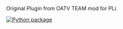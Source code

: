 Original Plugin from OATV TEAM
mod for PLi. 


[![Python package](https://github.com/Belfagor2005/OAWeather-Pli/actions/workflows/pylint.yml/badge.svg)](https://github.com/Belfagor2005/OAWeather-Pli/actions/workflows/pylint.yml)
